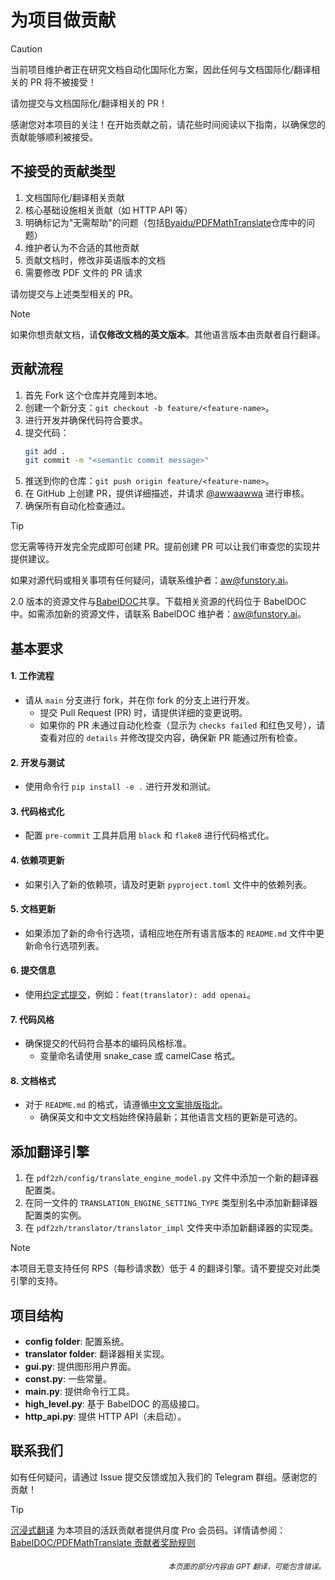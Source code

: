 # 为项目做贡献

> [!CAUTION]
>
> 当前项目维护者正在研究文档自动化国际化方案，因此任何与文档国际化/翻译相关的 PR 将不被接受！
>
> 请勿提交与文档国际化/翻译相关的 PR！

感谢您对本项目的关注！在开始贡献之前，请花些时间阅读以下指南，以确保您的贡献能够顺利被接受。

## 不接受的贡献类型

1. 文档国际化/翻译相关贡献
2. 核心基础设施相关贡献（如 HTTP API 等）
3. 明确标记为"无需帮助"的问题（包括[Byaidu/PDFMathTranslate](Byaidu/PDFMathTranslate)仓库中的问题）
4. 维护者认为不合适的其他贡献
5. 贡献文档时，修改非英语版本的文档
6. 需要修改 PDF 文件的 PR 请求

请勿提交与上述类型相关的 PR。

> [!NOTE]
>
> 如果你想贡献文档，请**仅修改文档的英文版本**。其他语言版本由贡献者自行翻译。

## 贡献流程

1. 首先 Fork 这个仓库并克隆到本地。
2. 创建一个新分支：`git checkout -b feature/<feature-name>`。
3. 进行开发并确保代码符合要求。
4. 提交代码：
   ```bash
   git add .
   git commit -m "<semantic commit message>"
   ```
5. 推送到你的仓库：`git push origin feature/<feature-name>`。
6. 在 GitHub 上创建 PR，提供详细描述，并请求 [@awwaawwa](https://github.com/awwaawwa) 进行审核。
7. 确保所有自动化检查通过。

> [!TIP]
>
> 您无需等待开发完全完成即可创建 PR。提前创建 PR 可以让我们审查您的实现并提供建议。
>
> 如果对源代码或相关事项有任何疑问，请联系维护者：aw@funstory.ai。
>
> 2.0 版本的资源文件与[BabelDOC](https://github.com/funstory-ai/BabelDOC)共享。下载相关资源的代码位于 BabelDOC 中。如需添加新的资源文件，请联系 BabelDOC 维护者：aw@funstory.ai。

## 基本要求

<h4 id="sop">1. 工作流程</h4>

- 请从 `main` 分支进行 fork，并在你 fork 的分支上进行开发。
   - 提交 Pull Request (PR) 时，请提供详细的变更说明。
   - 如果你的 PR 未通过自动化检查（显示为 `checks failed` 和红色叉号），请查看对应的 `details` 并修改提交内容，确保新 PR 能通过所有检查。


<h4 id="dev&test">2. 开发与测试</h4>

- 使用命令行 `pip install -e .` 进行开发和测试。


<h4 id="format">3. 代码格式化</h4>

- 配置 `pre-commit` 工具并启用 `black` 和 `flake8` 进行代码格式化。


<h4 id="requpdate">4. 依赖项更新</h4>

- 如果引入了新的依赖项，请及时更新 `pyproject.toml` 文件中的依赖列表。


<h4 id="docupdate">5. 文档更新</h4>

- 如果添加了新的命令行选项，请相应地在所有语言版本的 `README.md` 文件中更新命令行选项列表。


<h4 id="commitmsg">6. 提交信息</h4>

- 使用[约定式提交](https://www.conventionalcommits.org/en/v1.0.0/)，例如：`feat(translator): add openai`。


<h4 id="codestyle">7. 代码风格</h4>

- 确保提交的代码符合基本的编码风格标准。
   - 变量命名请使用 snake_case 或 camelCase 格式。


<h4 id="doctypo">8. 文档格式</h4>

- 对于 `README.md` 的格式，请遵循[中文文案排版指北](https://github.com/sparanoid/chinese-copywriting-guidelines)。
   - 确保英文和中文文档始终保持最新；其他语言文档的更新是可选的。

## 添加翻译引擎

1. 在 `pdf2zh/config/translate_engine_model.py` 文件中添加一个新的翻译器配置类。
2. 在同一文件的 `TRANSLATION_ENGINE_SETTING_TYPE` 类型别名中添加新翻译器配置类的实例。
3. 在 `pdf2zh/translator/translator_impl` 文件夹中添加新翻译器的实现类。

> [!NOTE]
>
> 本项目无意支持任何 RPS（每秒请求数）低于 4 的翻译引擎。请不要提交对此类引擎的支持。

## 项目结构

- **config folder**: 配置系统。
- **translator folder**: 翻译器相关实现。
- **gui.py**: 提供图形用户界面。
- **const.py**: 一些常量。
- **main.py**: 提供命令行工具。
- **high_level.py**: 基于 BabelDOC 的高级接口。
- **http_api.py**: 提供 HTTP API（未启动）。

## 联系我们

如有任何疑问，请通过 Issue 提交反馈或加入我们的 Telegram 群组。感谢您的贡献！

> [!TIP]
>
> [沉浸式翻译](https://immersivetranslate.com) 为本项目的活跃贡献者提供月度 Pro 会员码。详情请参阅：[BabelDOC/PDFMathTranslate 贡献者奖励规则](https://funstory-ai.github.io/BabelDOC/CONTRIBUTOR_REWARD/)

<div align="right"> 
<h6><small>本页面的部分内容由 GPT 翻译，可能包含错误。</small></h6>